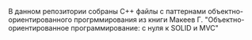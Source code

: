 В данном репозитории собраны C++ файлы с паттернами объектно-ориентированного прогрммирования из книги Макеев Г. "Объектно-ориентированное программирование: с нуля к SOLID и MVC"

